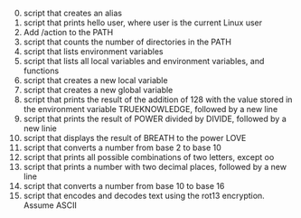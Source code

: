 0. script that creates an alias
1. script that prints hello user, where user is the current Linux user
2. Add /action to the PATH
3. script that counts the number of directories in the PATH
4. script that lists environment variables
5. script that lists all local variables and environment variables, and functions
6. script that creates a new local variable
7. script that creates a new global variable
8. script that prints the result of the addition of 128 with the value stored in the environment variable TRUEKNOWLEDGE, followed by a new line
9. script that prints the result of POWER divided by DIVIDE, followed by a new linie
10. script that displays the result of BREATH to the power LOVE
11. script that converts a number from base 2 to base 10
12. script that prints all possible combinations of two letters, except oo
13. script that prints a number with two decimal places, followed by a new line
14. script that converts a number from base 10 to base 16
15. script that encodes and decodes text using the rot13 encryption. Assume ASCII
